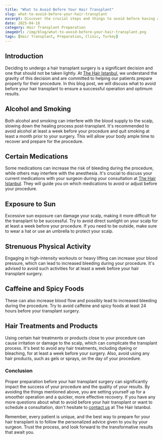 ```yaml
---
title: "What to Avoid Before Your Hair Transplant"
slug: what-to-avoid-before-your-hair-transplant
excerpt: Discover the crucial steps and things to avoid before having a hair transplant to ensure successful operation and results.
date: 2025-04-18
category: Hair Transplant Preparation
imageUrl: /img/blog/what-to-avoid-before-your-hair-transplant.png
tags: [Hair Transplant, Preparation, Clinic, Turkey]
---
```


<h2>Introduction</h2>

<p>Deciding to undergo a hair transplant surgery is a significant decision and one that should not be taken lightly. At <a href="https://thehairistanbul.com">The Hair Istanbul</a>, we understand the gravity of this decision and are committed to helping our patients prepare properly for their procedure. In this blog post, we will discuss what to avoid before your hair transplant to ensure a successful operation and optimum results.</p>

<h2>Alcohol and Smoking</h2>

<p>Both alcohol and smoking can interfere with the blood supply to the scalp, slowing down the healing process post-transplant. It's recommended to avoid alcohol at least a week before your procedure and quit smoking at least a month prior to your surgery. This will allow your body ample time to recover and prepare for the procedure.</p>

<h2>Certain Medications</h2>

<p>Some medications can increase the risk of bleeding during the procedure, while others may interfere with the anesthesia. It's crucial to discuss your current medications with your surgeon during your consultation at <a href="https://thehairistanbul.com/contact">The Hair Istanbul</a>. They will guide you on which medications to avoid or adjust before your procedure.</p>

<h2>Exposure to Sun</h2>

<p>Excessive sun exposure can damage your scalp, making it more difficult for the transplant to be successful. Try to avoid direct sunlight on your scalp for at least a week before your procedure. If you need to be outside, make sure to wear a hat or use an umbrella to protect your scalp.</p>

<h2>Strenuous Physical Activity</h2>

<p>Engaging in high-intensity workouts or heavy lifting can increase your blood pressure, which can lead to increased bleeding during your procedure. It's advised to avoid such activities for at least a week before your hair transplant surgery.</p>

<h2>Caffeine and Spicy Foods</h2>

<p>These can also increase blood flow and possibly lead to increased bleeding during the procedure. Try to avoid caffeine and spicy foods at least 24 hours before your transplant surgery.</p>

<h2>Hair Treatments and Products</h2>

<p>Using certain hair treatments or products close to your procedure can cause irritation or damage to the scalp, which can complicate the transplant process. It's best to avoid any hair treatments, including dyeing or bleaching, for at least a week before your surgery. Also, avoid using any hair products, such as gels or sprays, on the day of your procedure.</p>

<h3>Conclusion</h3>

<p>Proper preparation before your hair transplant surgery can significantly impact the success of your procedure and the quality of your results. By avoiding the things mentioned above, you are setting yourself up for a smoother operation and a quicker, more effective recovery. If you have any more questions about what to avoid before your hair transplant or want to schedule a consultation, don't hesitate to <a href="https://thehairistanbul.com/contact">contact us</a> at The Hair Istanbul.</p>

<p>Remember, every patient is unique, and the best way to prepare for your hair transplant is to follow the personalized advice given to you by your surgeon. Trust the process, and look forward to the transformative results that await you.</p>